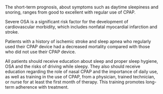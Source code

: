 The short-term prognosis, about symptoms such as daytime sleepiness and snoring, ranges from good to excellent with regular use of CPAP.

Severe OSA is a significant risk factor for the development of cardiovascular morbidity, which includes nonfatal myocardial infarction and stroke.

Patients with a history of ischemic stroke and sleep apnea who regularly used their CPAP device had a decreased mortality compared with those who did not use their CPAP device.

All patients should receive education about sleep and proper sleep hygiene, OSA and the risks of driving while sleepy. They also should receive education regarding the role of nasal CPAP and the importance of daily use, as well as training in the use of CPAP, from a physician, trained technician, or nurse for at least the first month of therapy. This training promotes long-term adherence with treatment.
